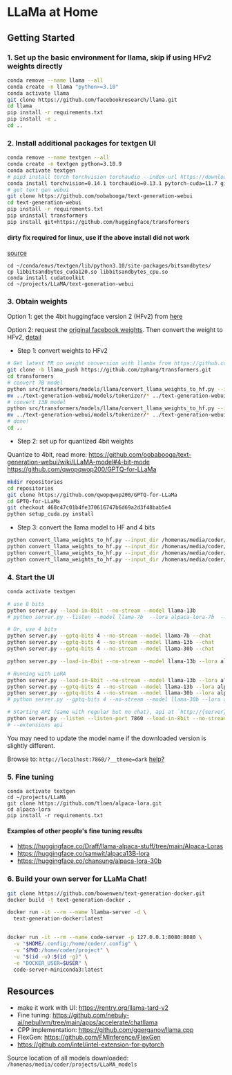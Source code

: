 # LLaMa at Home

## Getting Started

### 1. Set up the basic environment for llama, skip if using HFv2 weights directly

```bash
conda remove --name llama --all
conda create -n llama "python>=3.10"
conda activate llama
git clone https://github.com/facebookresearch/llama.git
cd llama
pip install -r requirements.txt
pip install -e .
cd ..
```

### 2. Install additional packages for textgen UI

```bash
conda remove --name textgen --all
conda create -n textgen python=3.10.9
conda activate textgen
# pip3 install torch torchvision torchaudio --index-url https://download.pytorch.org/whl/rocm5.4.2
conda install torchvision=0.14.1 torchaudio=0.13.1 pytorch-cuda=11.7 git -c pytorch -c nvidia
# get text gen webui
git clone https://github.com/oobabooga/text-generation-webui
cd text-generation-webui
pip install -r requirements.txt
pip uninstall transformers
pip install git+https://github.com/huggingface/transformers
```

#### dirty fix required for linux, use if the above install did not work

[source](https://github.com/oobabooga/text-generation-webui/issues/400#issuecomment-1474876859)

```
cd ~/conda/envs/textgen/lib/python3.10/site-packages/bitsandbytes/
cp libbitsandbytes_cuda120.so libbitsandbytes_cpu.so
conda install cudatoolkit
cd ~/projects/LLaMA/text-generation-webui
```

### 3. Obtain weights

Option 1: get the 4bit huggingface version 2 (HFv2) from [here](https://rentry.org/llama-tard-v2)

Option 2: request the [original facebook weights](https://github.com/facebookresearch/llama). Then convert the weight to HFv2, [detail](https://github.com/oobabooga/text-generation-webui/wiki/LLaMA-model#convert_llama_weights_to_hfpy)

- Step 1: convert weights to HFv2

```bash
# Get latest PR on weight conversion with llamba from https://github.com/huggingface/transformers
git clone -b llama_push https://github.com/zphang/transformers.git
cd transformers
# convert 7B model
python src/transformers/models/llama/convert_llama_weights_to_hf.py --input_dir ../llama/downloads --model_size 7B --output_dir ../text-generation-webui/models
mv ../text-generation-webui/models/tokenizer/* ../text-generation-webui/models/llama-7b
# convert 13B model
python src/transformers/models/llama/convert_llama_weights_to_hf.py --input_dir ../llama/downloads --model_size 13B --output_dir ../text-generation-webui/models
mv ../text-generation-webui/models/tokenizer/* ../text-generation-webui/models/llama-13b
# done!
cd ..
```

- Step 2: set up for quantized 4bit weights

Quantize to 4bit, read more: https://github.com/oobabooga/text-generation-webui/wiki/LLaMA-model#4-bit-mode
https://github.com/qwopqwop200/GPTQ-for-LLaMa

```bash
mkdir repositories
cd repositories
git clone https://github.com/qwopqwop200/GPTQ-for-LLaMa
cd GPTQ-for-LLaMa
git checkout 468c47c01b4fe370616747b6d69a2d3f48bab5e4
python setup_cuda.py install
```

- Step 3: convert the llama model to HF and 4 bits

```bash
python convert_llama_weights_to_hf.py --input_dir /homenas/media/coder/projects/LLaMA_models/downloads --model_size 7B --output_dir ../../models_converted
python convert_llama_weights_to_hf.py --input_dir /homenas/media/coder/projects/LLaMA_models/downloads --model_size 13B --output_dir ../../models_converted
python convert_llama_weights_to_hf.py --input_dir /homenas/media/coder/projects/LLaMA_models/downloads --model_size 30B --output_dir ../../models_converted
python convert_llama_weights_to_hf.py --input_dir /homenas/media/coder/projects/LLaMA_models/downloads --model_size 65B --output_dir ../../models_converted
```


### 4. Start the UI

```bash
conda activate textgen

# use 8 bits
python server.py --load-in-8bit --no-stream --model llama-13b
# python server.py --listen --model llama-7b  --lora alpaca-lora-7b  --load-in-8bit

# Or, use 4 bits
python server.py --gptq-bits 4 --no-stream --model llama-7b --chat
python server.py --gptq-bits 4 --no-stream --model llama-13b --chat
python server.py --gptq-bits 4 --no-stream --model llama-30b --chat

python server.py --load-in-8bit --no-stream --model llama-13b --lora alpaca13B-lora --listen --chat

# Running with LoRA
python server.py --load-in-8bit --no-stream --model llama-13b --lora alpaca13B-lora --listen
python server.py --gptq-bits 4 --no-stream --model llama-13b --lora alpaca13B-lora
python server.py --gptq-bits 4 --no-stream --model llama-30b --lora alpaca-lora-30b
# python server.py --gptq-bits 4 --no-stream --model llama-30b --lora alpaca-lora-30b

# Starting API (same with regular but no chat), api at `http://{server}:7860/api/textgen`
python server.py --listen --listen-port 7860 --load-in-8bit --no-stream --model llama-7b
# --extensions api
```

You may need to update the model name if the downloaded version is slightly different.

Browse to: `http://localhost:7860/?__theme=dark`
[help?](https://github.com/oobabooga/text-generation-webui#starting-the-web-ui)


### 5. Fine tuning

```
conda activate textgen
cd ~/projects/LLaMA
git clone https://github.com/tloen/alpaca-lora.git
cd alpaca-lora
pip install -r requirements.txt
```

#### Examples of other people's fine tuning results
- https://huggingface.co/Draff/llama-alpaca-stuff/tree/main/Alpaca-Loras
- https://huggingface.co/samwit/alpaca13B-lora
- https://huggingface.co/chansung/alpaca-lora-30b


### 6. Build your own server for LLaMa Chat!

```bash
git clone https://github.com/bowenwen/text-generation-docker.git
docker build -t text-generation-docker .

docker run -it --rm --name llamba-server -d \
  text-generation-docker:latest


docker run -it --rm --name code-server -p 127.0.0.1:8080:8080 \
  -v "$HOME/.config:/home/coder/.config" \
  -v "$PWD:/home/coder/project" \
  -u "$(id -u):$(id -g)" \
  -e "DOCKER_USER=$USER" \
  code-server-miniconda3:latest
```


## Resources
* make it work with UI: https://rentry.org/llama-tard-v2
* Fine tuning: https://github.com/nebuly-ai/nebullvm/tree/main/apps/accelerate/chatllama
* CPP implementation: https://github.com/ggerganov/llama.cpp
* FlexGen: https://github.com/FMInference/FlexGen
* https://github.com/intel/intel-extension-for-pytorch

Source location of all models downloaded: `/homenas/media/coder/projects/LLaMA_models`
